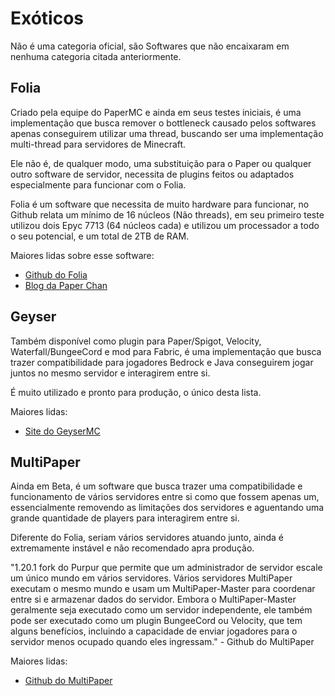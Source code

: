 # Exóticos

Não é uma categoria oficial, são Softwares que não encaixaram em nenhuma categoria citada anteriormente.

## Folia

Criado pela equipe do PaperMC e ainda em seus testes iniciais, é uma implementação que busca remover o bottleneck causado pelos softwares apenas conseguirem utilizar uma thread, buscando ser uma implementação multi-thread para servidores de Minecraft.

Ele não é, de qualquer modo, uma substituição para o Paper ou qualquer outro software de servidor, necessita de plugins feitos ou adaptados especialmente para funcionar com o Folia.

Folia é um software que necessita de muito hardware para funcionar, no Github relata um mínimo de 16 núcleos (Não threads), em seu primeiro teste utilizou dois Epyc 7713 (64 núcleos cada) e utilizou um processador a todo o seu potencial, e um total de 2TB de RAM.

Maiores lidas sobre esse software:

* [Github do Folia](https://github.com/PaperMC/Folia)
* [Blog da Paper Chan](https://paper-chan.moe/folia/)

## Geyser

Também disponível como plugin para Paper/Spigot, Velocity, Waterfall/BungeeCord e mod para Fabric, é uma implementação que busca trazer compatibilidade para jogadores Bedrock e Java conseguirem jogar juntos no mesmo servidor e interagirem entre si.

É muito utilizado e pronto para produção, o único desta lista.

Maiores lidas:

* [Site do GeyserMC](https://geysermc.org)

## MultiPaper

Ainda em Beta, é um software que busca trazer uma compatibilidade e funcionamento de vários servidores entre si como que fossem apenas um, essencialmente removendo as limitações dos servidores e aguentando uma grande quantidade de players para interagirem entre si.

Diferente do Folia, seriam vários servidores atuando junto, ainda é extremamente instável e não recomendado apra produção.

"1.20.1 fork do Purpur que permite que um administrador de servidor escale um único mundo em vários servidores. Vários servidores MultiPaper executam o mesmo mundo e usam um MultiPaper-Master para coordenar entre si e armazenar dados do servidor. Embora o MultiPaper-Master geralmente seja executado como um servidor independente, ele também pode ser executado como um plugin BungeeCord ou Velocity, que tem alguns benefícios, incluindo a capacidade de enviar jogadores para o servidor menos ocupado quando eles ingressam." - Github do MultiPaper

Maiores lidas:

* [Github do MultiPaper](https://github.com/MultiPaper/MultiPaper)

